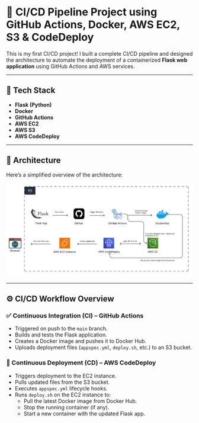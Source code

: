 # 🚀 CI/CD Pipeline Project using GitHub Actions, Docker, AWS EC2, S3 & CodeDeploy

This is my first CI/CD project! I built a complete CI/CD pipeline and designed the architecture to automate the deployment of a containerized **Flask web application** using GitHub Actions and AWS services.

---

## 📌 Tech Stack

- **Flask (Python)**
- **Docker**
- **GitHub Actions**
- **AWS EC2**
- **AWS S3**
- **AWS CodeDeploy**

---

## 🧱 Architecture

Here’s a simplified overview of the architecture:

![Architecture Diagram](/images/architecture.png)

---

## ⚙️ CI/CD Workflow Overview

### ✅ Continuous Integration (CI) – GitHub Actions

- Triggered on push to the `main` branch.
- Builds and tests the Flask application.
- Creates a Docker image and pushes it to Docker Hub.
- Uploads deployment files (`appspec.yml`, `deploy.sh`, etc.) to an S3 bucket.

### 🚀 Continuous Deployment (CD) – AWS CodeDeploy

- Triggers deployment to the EC2 instance.
- Pulls updated files from the S3 bucket.
- Executes `appspec.yml` lifecycle hooks.
- Runs `deploy.sh` on the EC2 instance to:
  - Pull the latest Docker image from Docker Hub.
  - Stop the running container (if any).
  - Start a new container with the updated Flask app.





